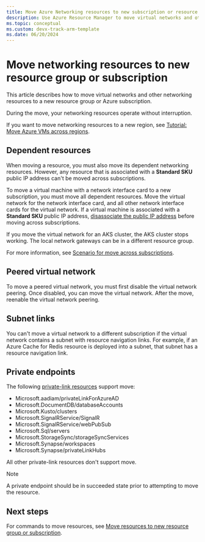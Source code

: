```yaml
---
title: Move Azure Networking resources to new subscription or resource group
description: Use Azure Resource Manager to move virtual networks and other networking resources to a new resource group or subscription.
ms.topic: conceptual
ms.custom: devx-track-arm-template
ms.date: 06/20/2024
---
```


# Move networking resources to new resource group or subscription

This article describes how to move virtual networks and other networking resources to a new resource group or Azure subscription.

During the move, your networking resources operate without interruption.

If you want to move networking resources to a new region, see [Tutorial: Move Azure VMs across regions](../../../resource-mover/tutorial-move-region-virtual-machines.md).

## Dependent resources

When moving a resource, you must also move its dependent networking resources. However, any resource that is associated with a **Standard SKU** public IP address can't be moved across subscriptions.

To move a virtual machine with a network interface card to a new subscription, you must move all dependent resources. Move the virtual network for the network interface card, and all other network interface cards for the virtual network. If a virtual machine is associated with a **Standard SKU** public IP address, [disassociate the public IP address](../../../virtual-network/ip-services/remove-public-ip-address-vm.md) before moving across subscriptions.

If you move the virtual network for an AKS cluster, the AKS cluster stops working. The local network gateways can be in a different resource group.

For more information, see [Scenario for move across subscriptions](../move-resource-group-and-subscription.md#scenario-for-move-across-subscriptions).

## Peered virtual network

To move a peered virtual network, you must first disable the virtual network peering. Once disabled, you can move the virtual network. After the move, reenable the virtual network peering.

## Subnet links

You can't move a virtual network to a different subscription if the virtual network contains a subnet with resource navigation links. For example, if an Azure Cache for Redis resource is deployed into a subnet, that subnet has a resource navigation link.

## Private endpoints

The following [private-link resources](../../../private-link/private-endpoint-overview.md#private-link-resource) support move:

* Microsoft.aadiam/privateLinkForAzureAD
* Microsoft.DocumentDB/databaseAccounts
* Microsoft.Kusto/clusters
* Microsoft.SignalRService/SignalR
* Microsoft.SignalRService/webPubSub
* Microsoft.Sql/servers
* Microsoft.StorageSync/storageSyncServices
* Microsoft.Synapse/workspaces
* Microsoft.Synapse/privateLinkHubs

All other private-link resources don't support move.

> [!NOTE]
> A private endpoint should be in succeeded state prior to attempting to move the resource.


## Next steps

For commands to move resources, see [Move resources to new resource group or subscription](../move-resource-group-and-subscription.md).
